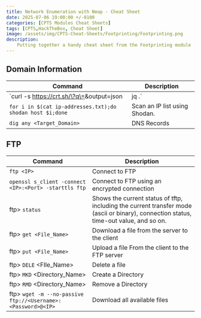 ```yaml
---
title: Network Enumeration with Nmap - Cheat Sheet
date: 2025-07-06 19:00:00 +/-0100
categories: [CPTS Modules Cheat Sheets]
tags: [CPTS,HackTheBox, Cheat Sheet]
image: /assets/img/CPTS-Cheat-Sheets/Footprinting/Footprinting.png
description: 
    Putting together a handy cheat sheet from the Footprinting module
---
```


## Domain Information

| Command | Description |
|--------|------------|
| `curl -s https://crt.sh/\?q\=<Target-Domain>\&output\=json | jq .` | Certificate transparency (Includes subdomains that use the same certificate) |
| `for i in $(cat ip-addresses.txt);do shodan host $i;done` | Scan an IP list using Shodan. |
| `dig any <Target_Domain>` | DNS Records |

## FTP

| Command | Description |
|--------|------------|
| `ftp <IP>` | Connect to FTP |
| `openssl s_client -connect <IP>:<Port> -starttls ftp` | Connect to FTP using an encrypted connection |
|ftp> `status`| Shows the current status of tftp, including the current transfer mode (ascii or binary), connection status, time-out value, and so on. |
| ftp> `get <File_Name>` | Download a file from the server to the client |
|ftp> `put <File_Name>` | Upload a file From the client to the FTP server |
| ftp> `DELE` <FIle_Name> | Delete a file |
| ftp> `MKD` <Directory_Name> | Create a Directory |
| ftp> `RMD` <Directory_Name> | Remove a Directory |
| ftp> `wget -m --no-passive ftp://<Username>:<Password>@<IP>` | Download all available files |

